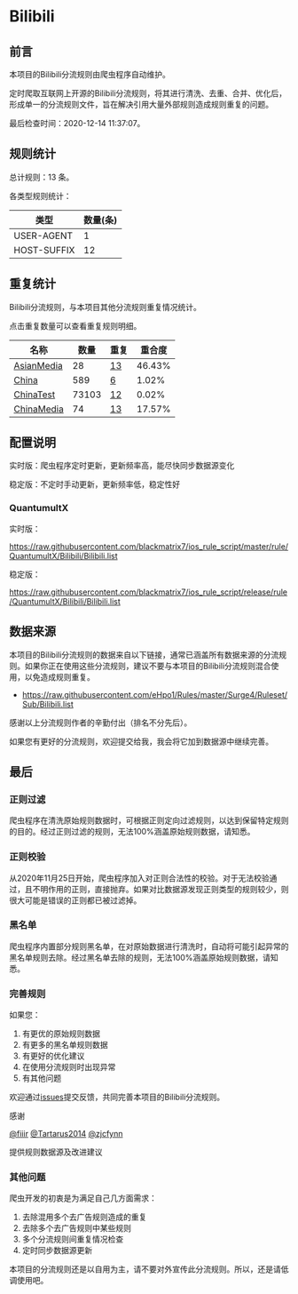 # Bilibili

## 前言

本项目的Bilibili分流规则由爬虫程序自动维护。

定时爬取互联网上开源的Bilibili分流规则，将其进行清洗、去重、合并、优化后，形成单一的分流规则文件，旨在解决引用大量外部规则造成规则重复的问题。




最后检查时间：2020-12-14 11:37:07。

## 规则统计

总计规则：13 条。

各类型规则统计：

| 类型 | 数量(条) |
| ---- | ---- |
| USER-AGENT | 1 |
| HOST-SUFFIX | 12 |
## 重复统计

Bilibili分流规则，与本项目其他分流规则重复情况统计。

点击重复数量可以查看重复规则明细。

| 名称 | 数量 | 重复 | 重合度 |
| ---- | ---- | ---- | ------ |
|  [AsianMedia](https://github.com/blackmatrix7/ios_rule_script/tree/master/rule/QuantumultX/AsianMedia)    | 28   | [13](https://raw.githubusercontent.com/blackmatrix7/ios_rule_script/master/rule/QuantumultX/Bilibili/Repeat.list)   |   46.43% |
|  [China](https://github.com/blackmatrix7/ios_rule_script/tree/master/rule/QuantumultX/China)    | 589   | [6](https://raw.githubusercontent.com/blackmatrix7/ios_rule_script/master/rule/QuantumultX/Bilibili/Repeat.list)   |   1.02% |
|  [ChinaTest](https://github.com/blackmatrix7/ios_rule_script/tree/master/rule/QuantumultX/ChinaTest)    | 73103   | [12](https://raw.githubusercontent.com/blackmatrix7/ios_rule_script/master/rule/QuantumultX/Bilibili/Repeat.list)   |   0.02% |
|  [ChinaMedia](https://github.com/blackmatrix7/ios_rule_script/tree/master/rule/QuantumultX/ChinaMedia)    | 74   | [13](https://raw.githubusercontent.com/blackmatrix7/ios_rule_script/master/rule/QuantumultX/Bilibili/Repeat.list)   |   17.57% |
## 配置说明

实时版：爬虫程序定时更新，更新频率高，能尽快同步数据源变化

稳定版：不定时手动更新，更新频率低，稳定性好

### QuantumultX 
实时版：

https://raw.githubusercontent.com/blackmatrix7/ios_rule_script/master/rule/QuantumultX/Bilibili/Bilibili.list

稳定版：

https://raw.githubusercontent.com/blackmatrix7/ios_rule_script/release/rule/QuantumultX/Bilibili/Bilibili.list

## 数据来源

本项目的Bilibili分流规则的数据来自以下链接，通常已涵盖所有数据来源的分流规则。如果你正在使用这些分流规则，建议不要与本项目的Bilibili分流规则混合使用，以免造成规则重复。

- https://raw.githubusercontent.com/eHpo1/Rules/master/Surge4/Ruleset/Sub/Bilibili.list


感谢以上分流规则作者的辛勤付出（排名不分先后）。

如果您有更好的分流规则，欢迎提交给我，我会将它加到数据源中继续完善。

## 最后

### 正则过滤

爬虫程序在清洗原始规则数据时，可根据正则定向过滤规则，以达到保留特定规则的目的。经过正则过滤的规则，无法100%涵盖原始规则数据，请知悉。

### 正则校验

从2020年11月25日开始，爬虫程序加入对正则合法性的校验。对于无法校验通过，且不明作用的正则，直接抛弃。如果对比数据源发现正则类型的规则较少，则很大可能是错误的正则都已被过滤掉。

### 黑名单

爬虫程序内置部分规则黑名单，在对原始数据进行清洗时，自动将可能引起异常的黑名单规则去除。经过黑名单去除的规则，无法100%涵盖原始规则数据，请知悉。

### 完善规则

如果您：

1. 有更优的原始规则数据
2. 有更多的黑名单规则数据
3. 有更好的优化建议
4. 在使用分流规则时出现异常
5. 有其他问题

欢迎通过[issues](https://github.com/blackmatrix7/ios_rule_script/issues/new)提交反馈，共同完善本项目的Bilibili分流规则。

感谢

[@fiiir](https://github.com/fiiir) [@Tartarus2014](https://github.com/Tartarus2014) [@zjcfynn](https://github.com/zjcfynn) 

提供规则数据源及改进建议

### 其他问题

爬虫开发的初衷是为满足自己几方面需求：

1. 去除混用多个去广告规则造成的重复
2. 去除多个去广告规则中某些规则
3. 多个分流规则间重复情况检查
4. 定时同步数据源更新

本项目的分流规则还是以自用为主，请不要对外宣传此分流规则。所以，还是请低调使用吧。